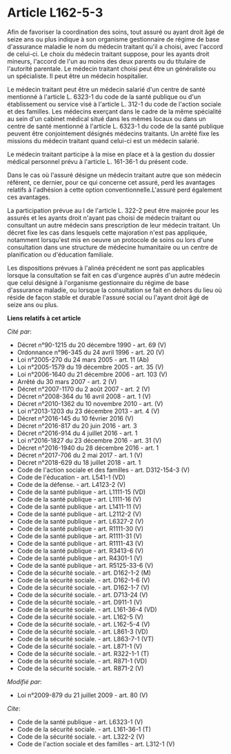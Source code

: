 # Article L162-5-3

Afin de favoriser la coordination des soins, tout assuré ou ayant droit âgé de seize ans ou plus indique à son organisme
gestionnaire de régime de base d'assurance maladie le nom du médecin traitant qu'il a choisi, avec l'accord de celui-ci. Le
choix du médecin traitant suppose, pour les ayants droit mineurs, l'accord de l'un au moins des deux parents ou du titulaire
de l'autorité parentale. Le médecin traitant choisi peut être un généraliste ou un spécialiste. Il peut être un médecin
hospitalier. 

Le médecin traitant peut être un médecin salarié d'un centre de santé mentionné à l'article L. 6323-1 du code de la santé
publique ou d'un établissement ou service visé à l'article L. 312-1 du code de l'action sociale et des familles. Les médecins
exerçant dans le cadre de la même spécialité au sein d'un cabinet médical situé dans les mêmes locaux ou dans un centre de
santé mentionné à l'article L. 6323-1 du code de la santé publique peuvent être conjointement désignés médecins traitants. Un
arrêté fixe les missions du médecin traitant quand celui-ci est un médecin salarié. 

Le médecin traitant participe à la mise en place et à la gestion du dossier médical personnel prévu à l'article L. 161-36-1
du présent code. 

Dans le cas où l'assuré désigne un médecin traitant autre que son médecin référent, ce dernier, pour ce qui concerne cet
assuré, perd les avantages relatifs à l'adhésion à cette option conventionnelle.L'assuré perd également ces avantages. 

La participation prévue au I de l'article L. 322-2 peut être majorée pour les assurés et les ayants droit n'ayant pas choisi
de médecin traitant ou consultant un autre médecin sans prescription de leur médecin traitant. Un décret fixe les cas dans
lesquels cette majoration n'est pas appliquée, notamment lorsqu'est mis en oeuvre un protocole de soins ou lors d'une
consultation dans une structure de médecine humanitaire ou un centre de planification ou d'éducation familiale. 

Les dispositions prévues à l'alinéa précédent ne sont pas applicables lorsque la consultation se fait en cas d'urgence auprès
d'un autre médecin que celui désigné à l'organisme gestionnaire du régime de base d'assurance maladie, ou lorsque la
consultation se fait en dehors du lieu où réside de façon stable et durable l'assuré social ou l'ayant droit âgé de seize ans
ou plus.

**Liens relatifs à cet article**

_Cité par_:

  - Décret n°90-1215 du 20 décembre 1990 - art. 69 (V)
  - Ordonnance n°96-345 du 24 avril 1996 - art. 20 (V)
  - Loi n°2005-270 du 24 mars 2005 - art. 11 (Ab)
  - Loi n°2005-1579 du 19 décembre 2005 - art. 35 (V)
  - Loi n°2006-1640 du 21 décembre 2006 - art. 103 (V)
  - Arrêté du 30 mars 2007 - art. 2 (V)
  - Décret n°2007-1170 du 2 août 2007 - art. 2 (V)
  - Décret n°2008-364 du 16 avril 2008 - art. 1 (V)
  - Décret n°2010-1362 du 10 novembre 2010 - art. (V)
  - Loi n°2013-1203 du 23 décembre 2013 - art. 4 (V)
  - Décret n°2016-145 du 10 février 2016 (V)
  - Décret n°2016-817 du 20 juin 2016 - art. 3
  - Décret n°2016-914 du 4 juillet 2016 - art. 1
  - Loi n°2016-1827 du 23 décembre 2016 - art. 31 (V)
  - Décret n°2016-1940 du 28 décembre 2016 - art. 1
  - Décret n°2017-706 du 2 mai 2017 - art. 1 (V)
  - Décret n°2018-629 du 18 juillet 2018 - art. 1
  - Code de l'action sociale et des familles - art. D312-154-3 (V)
  - Code de l'éducation - art. L541-1 (VD)
  - Code de la défense. - art. L4123-2 (V)
  - Code de la santé publique - art. L1111-15 (VD)
  - Code de la santé publique - art. L1111-16 (V)
  - Code de la santé publique - art. L1411-11 (V)
  - Code de la santé publique - art. L2112-2 (V)
  - Code de la santé publique - art. L6327-2 (V)
  - Code de la santé publique - art. R1111-30 (V)
  - Code de la santé publique - art. R1111-31 (V)
  - Code de la santé publique - art. R1111-43 (V)
  - Code de la santé publique - art. R3413-6 (V)
  - Code de la santé publique - art. R4301-1 (V)
  - Code de la santé publique - art. R5125-33-6 (V)
  - Code de la sécurité sociale. - art. D162-1-2 (M)
  - Code de la sécurité sociale. - art. D162-1-6 (V)
  - Code de la sécurité sociale. - art. D162-1-7 (V)
  - Code de la sécurité sociale. - art. D713-24 (V)
  - Code de la sécurité sociale. - art. D911-1 (V)
  - Code de la sécurité sociale. - art. L161-36-4 (VD)
  - Code de la sécurité sociale. - art. L162-5 (V)
  - Code de la sécurité sociale. - art. L162-5-4 (V)
  - Code de la sécurité sociale. - art. L861-3 (VD)
  - Code de la sécurité sociale. - art. L863-7-1 (VT)
  - Code de la sécurité sociale. - art. L871-1 (V)
  - Code de la sécurité sociale. - art. R322-1-1 (T)
  - Code de la sécurité sociale. - art. R871-1 (VD)
  - Code de la sécurité sociale. - art. R871-2 (V)

_Modifié par_:

  - Loi n°2009-879 du 21 juillet 2009 - art. 80 (V)

_Cite_:

  - Code de la santé publique - art. L6323-1 (V)
  - Code de la sécurité sociale. - art. L161-36-1 (T)
  - Code de la sécurité sociale. - art. L322-2 (V)
  - Code de l'action sociale et des familles - art. L312-1 (V)
